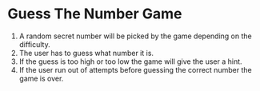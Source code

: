 # Guess The Number Game

1. A random secret number will be picked by the game depending on the difficulty.
2. The user has to guess what number it is.
3. If the guess is too high or too low the game will give the user a hint.
4. If the user run out of attempts before guessing the correct number the game is over.